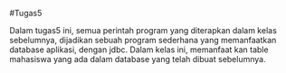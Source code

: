 #Tugas5

Dalam tugas5 ini, semua perintah program yang diterapkan dalam kelas sebelumnya, dijadikan sebuah program sederhana yang memanfaatkan database aplikasi, dengan jdbc. Dalam kelas ini, memanfaat kan table mahasiswa yang ada dalam database yang telah dibuat sebelumnya. 
